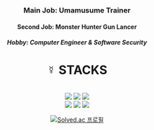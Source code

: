 <div align=center>
  <h3>Main Job: Umamusume Trainer</h3>
  <h4>Second Job: Monster Hunter Gun Lancer</h4>
  <h5>Hobby: Computer Engineer & Software Security</h5>
</div>
  
<div align=center><h1>☿ STACKS</h1></div>

<div align=center>
  <br>
  <img src="https://img.shields.io/badge/Ethereum-3C3C3D?style=for-the-badge&logo=Ethereum&logoColor=white">
  <img src="https://img.shields.io/badge/Unity-FFFFFF?style=for-the-badge&logo=Unity&logoColor=black">
  <img src="https://img.shields.io/badge/Scholar-4285F4?style=for-the-badge&logo=Google Scholar&logoColor=white">
  
  <br>
  <img src="https://img.shields.io/badge/IEEE-00629B?style=for-the-badge&logo=IEEE&logoColor=white">
  <img src="https://img.shields.io/badge/GitHub-181717?style=for-the-badge&logo=GitHub&logoColor=white">
  <img src="https://img.shields.io/badge/Docker-2496ED?style=for-the-badge&logo=Docker&logoColor=white">

[![Solved.ac 프로필](http://mazassumnida.wtf/api/v2/generate_badge?boj=speedheawon)](https://solved.ac/speedheawon)

</div>
